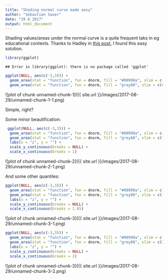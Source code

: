 ```yaml
---
title: "Shading normal curve made easy"
author: "Sebastian Sauer"
date: "29 8 2017"
output: html_document
---
```






Shading values/areas under the normal curve is a quite frequent taks in eg educational contexts. Thanks to Hadley in [this post](
https://github.com/tidyverse/ggplot2/issues/1528), I found this easy solution.



```r
library(ggplot)
```

```
## Error in library(ggplot): there is no package called 'ggplot'
```

```r
ggplot(NULL, aes(c(-3,3))) +
  geom_area(stat = "function", fun = dnorm, fill = "#00998a", xlim = c(-3, 0)) +
  geom_area(stat = "function", fun = dnorm, fill = "grey80", xlim = c(0, 3))
```

![plot of chunk unnamed-chunk-1]({{ site.url }}/images/2017-08-29/unnamed-chunk-1-1.png)

Simple, right?


Some minor beautification:


```r
 ggplot(NULL, aes(c(-3,3))) +
  geom_area(stat = "function", fun = dnorm, fill = "#00998a", xlim = c(-3, 1)) +
  geom_area(stat = "function", fun = dnorm, fill = "grey80", xlim = c(1, 3)) +
  labs(x = "z", y = "") +
  scale_y_continuous(breaks = NULL) +
  scale_x_continuous(breaks = 1)
```

![plot of chunk unnamed-chunk-2]({{ site.url }}/images/2017-08-29/unnamed-chunk-2-1.png)



And some other quantiles:



```r
ggplot(NULL, aes(c(-3,3))) +
  geom_area(stat = "function", fun = dnorm, fill = "#00998a", xlim = c(-3, 1.65)) +
  geom_area(stat = "function", fun = dnorm, fill = "grey80", xlim = c(1.65, 3)) +
  labs(x = "z", y = "") +
  scale_y_continuous(breaks = NULL) +
  scale_x_continuous(breaks = 1.65)
```

![plot of chunk unnamed-chunk-3]({{ site.url }}/images/2017-08-29/unnamed-chunk-3-1.png)

```r
ggplot(NULL, aes(c(-3,3))) +
  geom_area(stat = "function", fun = dnorm, fill = "#00998a", xlim = c(-3, 2)) +
  geom_area(stat = "function", fun = dnorm, fill = "grey80", xlim = c(2, 3)) +
  labs(x = "z", y = "") +
  scale_y_continuous(breaks = NULL) +
  scale_x_continuous(breaks = 2)
```

![plot of chunk unnamed-chunk-3]({{ site.url }}/images/2017-08-29/unnamed-chunk-3-2.png)
